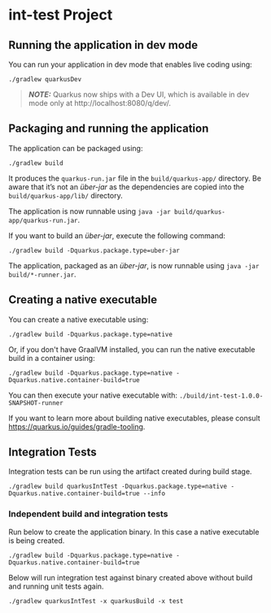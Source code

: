 # int-test Project

## Running the application in dev mode

You can run your application in dev mode that enables live coding using:
```shell script
./gradlew quarkusDev
```

> **_NOTE:_**  Quarkus now ships with a Dev UI, which is available in dev mode only at http://localhost:8080/q/dev/.

## Packaging and running the application

The application can be packaged using:
```shell script
./gradlew build
```
It produces the `quarkus-run.jar` file in the `build/quarkus-app/` directory.
Be aware that it’s not an _über-jar_ as the dependencies are copied into the `build/quarkus-app/lib/` directory.

The application is now runnable using `java -jar build/quarkus-app/quarkus-run.jar`.

If you want to build an _über-jar_, execute the following command:
```shell script
./gradlew build -Dquarkus.package.type=uber-jar
```

The application, packaged as an _über-jar_, is now runnable using `java -jar build/*-runner.jar`.

## Creating a native executable

You can create a native executable using: 
```shell script
./gradlew build -Dquarkus.package.type=native
```

Or, if you don't have GraalVM installed, you can run the native executable build in a container using: 
```shell script
./gradlew build -Dquarkus.package.type=native -Dquarkus.native.container-build=true
```

You can then execute your native executable with: `./build/int-test-1.0.0-SNAPSHOT-runner`

If you want to learn more about building native executables, please consult https://quarkus.io/guides/gradle-tooling.

## Integration Tests

Integration tests can be run using the artifact created during build stage.
```shell script
./gradlew build quarkusIntTest -Dquarkus.package.type=native -Dquarkus.native.container-build=true --info
```

### Independent build and integration tests
 
Run below to create the application binary. In this case a native executable is being created.
```shell
./gradlew build -Dquarkus.package.type=native -Dquarkus.native.container-build=true
```

Below will run integration test against binary created above without build and running unit tests again.
```shell
./gradlew quarkusIntTest -x quarkusBuild -x test
```
